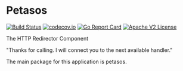 # Petasos

[![Build Status](https://travis-ci.org/Comcast/petasos.svg?branch=master)](https://travis-ci.org/Comcast/petasos) 
[![codecov.io](http://codecov.io/github/Comcast/petasos/coverage.svg?branch=master)](http://codecov.io/github/Comcast/petasos?branch=master)
[![Go Report Card](https://goreportcard.com/badge/github.com/Comcast/petasos)](https://goreportcard.com/report/github.com/Comcast/petasos)
[![Apache V2 License](http://img.shields.io/badge/license-Apache%20V2-blue.svg)](https://github.com/Comcast/petasos/blob/master/LICENSE.txt)

The HTTP Redirector Component

"Thanks for calling. I will connect you to the next available handler."

The main package for this application is petasos.

